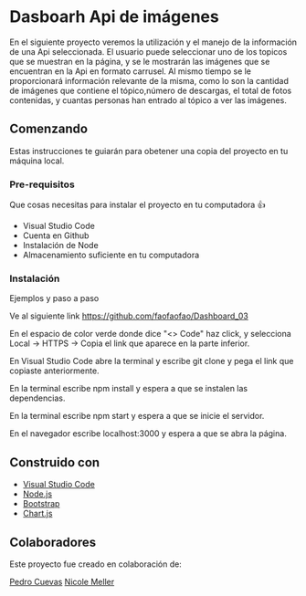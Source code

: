 # Dasboarh Api de imágenes

En el siguiente proyecto veremos la utilización y el manejo de la información de una Api seleccionada.
El usuario puede seleccionar uno de los topicos que se muestran en la página, y se le mostrarán las imágenes que se encuentran en la Api en formato carrusel. Al mismo tiempo se le proporcionará información relevante de la misma, como lo son la cantidad de imágenes que contiene el tópico,número de descargas, el total de fotos contenidas, y cuantas personas han entrado al tópico a ver las imágenes. 

## Comenzando

Estas instrucciones te guiarán para obetener una copia del proyecto en tu máquina local.

### Pre-requisitos

Que cosas necesitas para instalar el proyecto en tu computadora :+1:

+ Visual Studio Code
+ Cuenta en Github
+ Instalación de Node
+ Almacenamiento suficiente en tu computadora

### Instalación

Ejemplos y paso a paso

Ve al siguiente link https://github.com/faofaofao/Dashboard_03

En el espacio de color verde donde dice "<> Code" haz click, y selecciona Local -> HTTPS -> Copia el link que aparece en la parte inferior.

En Visual Studio Code abre la terminal y escribe git clone y pega el link que copiaste anteriormente.

En la terminal escribe npm install y espera a que se instalen las dependencias.

En la terminal escribe npm start y espera a que se inicie el servidor. 

En el navegador escribe localhost:3000 y espera a que se abra la página. 

## Construido con

* [Visual Studio Code](https://code.visualstudio.com/)
* [Node.js](https://nodejs.org/en/download)
* [Bootstrap](https://getbootstrap.com/docs/5.3/getting-started/introduction/)
* [Chart.js](https://www.chartjs.org/docs/latest/)

## Colaboradores

Este proyecto fue creado en colaboración de:

[Pedro Cuevas](https://github.com/faofaofao)
[Nicole Meller](https://github.com/Nicole-Meller)